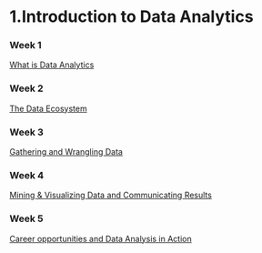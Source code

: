# 1.Introduction to Data Analytics

### Week 1
[What is Data Analytics]()
### Week 2
[The Data Ecosystem]()
### Week 3
[Gathering and Wrangling Data]()
### Week 4
[Mining & Visualizing Data and Communicating Results]()
### Week 5
[Career opportunities and Data Analysis in Action]()
